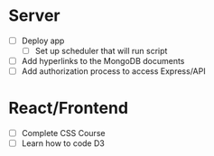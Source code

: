 # Server
- [ ] Deploy app
    - [ ] Set up scheduler that will run script
- [ ] Add hyperlinks to the MongoDB documents
- [ ] Add authorization process to access Express/API

# React/Frontend
- [ ] Complete CSS Course
- [ ] Learn how to code D3
